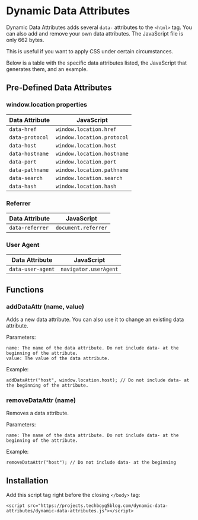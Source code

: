 # Dynamic Data Attributes

Dynamic Data Attributes adds several `data-` attributes to the `<html>` tag. You can also add and remove your own data attributes. The JavaScript file is only 662 bytes.

This is useful if you want to apply CSS under certain circumstances.

Below is a table with the specific data attributes listed, the JavaScript that generates them, and an example.

## Pre-Defined Data Attributes

### window.location properties

| Data Attribute | JavaScript |
| -------------- | ---------- |
| `data-href` | `window.location.href` |
| `data-protocol` | `window.location.protocol` |
| `data-host` | `window.location.host` |
| `data-hostname` | `window.location.hostname` |
| `data-port` | `window.location.port` |
| `data-pathname` | `window.location.pathname` |
| `data-search` | `window.location.search` |
| `data-hash` | `window.location.hash` |

### Referrer

| Data Attribute | JavaScript |
| -------------- | ---------- |
| `data-referrer` | `document.referrer` |

### User Agent

| Data Attribute | JavaScript |
| -------------- | ---------- |
| `data-user-agent` | `navigator.userAgent` |

## Functions

### addDataAttr (name, value)

Adds a new data attribute. You can also use it to change an existing data attribute.

Parameters:

    name: The name of the data attribute. Do not include data- at the beginning of the attribute.
    value: The value of the data attribute.

Example:

    addDataAttr("host", window.location.host); // Do not include data- at the beginning of the attribute.

### removeDataAttr (name)

Removes a data attribute.

Parameters:

    name: The name of the data attribute. Do not include data- at the beginning of the attribute.

Example:

    removeDataAttr("host"); // Do not include data- at the beginning

## Installation

Add this script tag right before the closing `</body>` tag:

    <script src="https://projects.techboyg5blog.com/dynamic-data-attributes/dynamic-data-attributes.js"></script>
